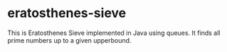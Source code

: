# eratosthenes-sieve

This is Eratosthenes Sieve implemented in Java using queues. It finds all prime numbers up to a given upperbound.
